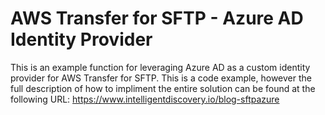 # AWS Transfer for SFTP - Azure AD Identity Provider
This is an example function for leveraging Azure AD as a custom identity provider for AWS Transfer for SFTP. 
This is a code example, however the full description of how to impliment the entire solution can be found at the following URL: https://www.intelligentdiscovery.io/blog-sftpazure